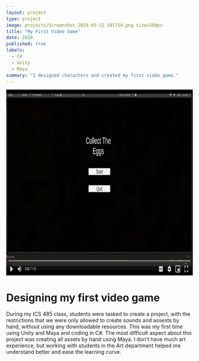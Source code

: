 ```yaml
---
layout: project
type: project
image: projects/Screenshot 2024-03-22 181714.png size=500px
title: "My First Video Game"
date: 2024
published: true
labels:
  - C#
  - Unity
  - Maya
summary: "I designed characters and created my first video game."
---
```

<img src="/projects/Screenshot 2024-03-22 181714.png" alt=videogame width=600px height=500px>
<h1> Designing my first video game</h1>
<p>
  During my ICS 485 class, students were tasked to create a project, with the restrictions that we were only allowed to create sounds and assests by hand, without using any downloadable resources. This was my first time using Unity and Maya and coding in C#. The most difficult aspect about this project was creating all assets by hand using Maya. I don't have much art experience, but working with students in the Art department helped me understand better and ease the learning curve. 
</p>


